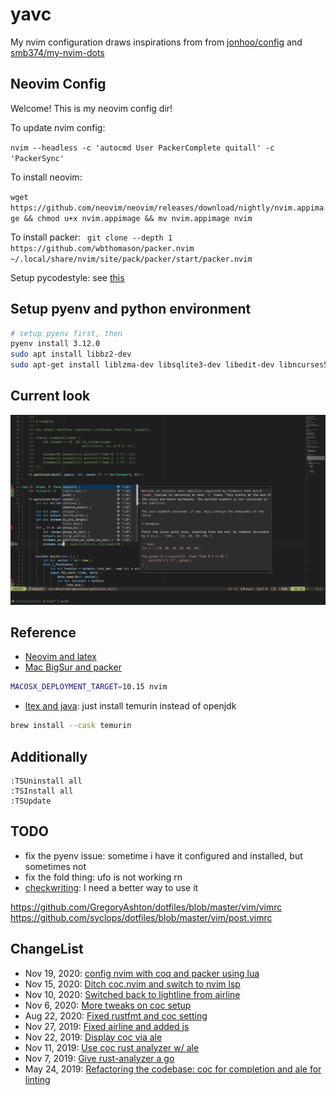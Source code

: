 # yavc

My nvim configuration draws inspirations from from [jonhoo/config](https://github.com/jonhoo/configs) and [smb374/my-nvim-dots](https://github.com/smb374/my-nvim-dots)

## Neovim Config

Welcome! This is my neovim config dir!

To update nvim config:

`nvim --headless -c 'autocmd User PackerComplete quitall' -c 'PackerSync'`

To install neovim:

`wget https://github.com/neovim/neovim/releases/download/nightly/nvim.appimage && chmod u+x nvim.appimage && mv nvim.appimage nvim`

To install packer:
`
git clone --depth 1 https://github.com/wbthomason/packer.nvim ~/.local/share/nvim/site/pack/packer/start/packer.nvim`

Setup pycodestyle: see [this](https://pycodestyle.pycqa.org/en/latest/intro.html#configuration)

## Setup pyenv and python environment
```bash
# setup pyenv first, then
pyenv install 3.12.0
sudo apt install libbz2-dev
sudo apt-get install liblzma-dev libsqlite3-dev libedit-dev libncurses5-dev libreadline-dev
```

## Current look

![Current look of my neovim](imgs/nvim-look.png?raw=true "Title")

## Reference
- [Neovim and latex](https://www.ejmastnak.com/tutorials/vim-latex/intro.html)
- [Mac BigSur and packer](https://github.com/wbthomason/packer.nvim/issues/180)
```bash
MACOSX_DEPLOYMENT_TARGET=10.15 nvim
```
- [ltex and java](): just install temurin instead of openjdk
```bash
brew install --cask temurin
```

## Additionally
```
:TSUninstall all
:TSInstall all
:TSUpdate
```


## TODO
- fix the pyenv issue: sometime i have it configured and installed, but
  sometimes not
- fix the fold thing: ufo is not working rn
- [checkwriting](https://github.com/devd/Academic-Writing-Check): I need a
  better way to use it

https://github.com/GregoryAshton/dotfiles/blob/master/vim/vimrc
https://github.com/syclops/dotfiles/blob/master/vim/post.vimrc

## ChangeList
- Nov 19, 2020: [config nvim with coq and packer using lua](https://github.com/jethrosun/yavc/commit/46628fb7cd72f02c50c9faaf36bf212f8b6d8c85)
- Nov 15, 2020: [Ditch coc.nvim and switch to nvim lsp](https://github.com/jethrosun/yavc/commit/837aa7a6e3dec6d40263d2308918124fd1e058f7)
- Nov 10, 2020: [Switched back to lightline from airline](https://github.com/jethrosun/yavc/commit/fa77bad8eb396ce021d313ce4d16e730ffbb5f3d)
- Nov 6, 2020: [More tweaks on coc setup](https://github.com/jethrosun/yavc/commit/a756b0e15fe4117cd96c52fa47133d0083cb7d2f)
- Aug 22, 2020: [Fixed rustfmt and coc setting](https://github.com/jethrosun/yavc/commit/3de540d3aaf52ca844027e31f5b292de72a1bf71)
- Nov 27, 2019: [Fixed airline and added js](https://github.com/jethrosun/yavc/commit/7b5dc6e642b784eea054da8b8bf7c6dff6beef33)
- Nov 22, 2019: [Display coc via ale](https://github.com/jethrosun/yavc/commit/4e84e6ebaabe788fb3bc7c910d76a6d5cb74c8b4)
- Nov 11, 2019: [Use coc rust analyzer w/ ale](https://github.com/jethrosun/yavc/commit/a7122b6a40620737252295e3ffe667006a4b3973)
- Nov 7, 2019: [Give rust-analyzer a go](https://github.com/jethrosun/yavc/commit/b47ba8dc901ba75cf23619532caf7bc3cfb36c91)
- May 24, 2019: [Refactoring the codebase: coc for completion and ale for linting](https://github.com/jethrosun/yavc/commit/463bae1f8b04b9c940c2d89181baf4b1f52e0055)
